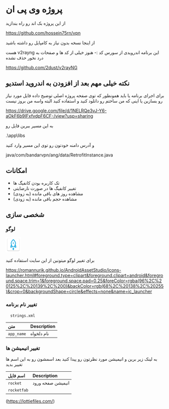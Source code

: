 
# پروژه وی پی ان

از این پروژه بک اند رو راه بندازید

https://github.com/hossein75rn/vpn

از اینجا نسخه بدون نیاز به کامپایل رو داشته باشید



هست v2rayng این برنامه اندرویدی از سورس کد
:-
هنوز خیلی از کد ها و صفحات به درد نخور حذف نشده 

https://github.com/2dust/v2rayNG



## نکته خیلی مهم بعد از افزودن به اندروید استدیو
برای اجرای برنامه یا باید همونطور که توی صفحه پروژه اصلی توضیح داده فایل مورد نیاز رو بسازین یا اینی که من ساختم رو دانلود کنید و استفاده کنید البته واسه من بروز نیست

https://drive.google.com/file/d/1NELRQe3vJ-Y6-aOkF6b9IFxfvdpF6CF-/view?usp=sharing

به این مسیر ببرین فایل رو

.\app\libs

و آدرس دامنه خودتون رو توی این مسیر وارد کنید

java/com/bandarvpn/ang/data/RetrofitInstance.java
## امکانات

- تک کاربره بودن کانفیگ ها
- تغییر کانفیگ ها در صورت نارضایتی
- مشاهده روز های باقی مانده (به زودی)
- مشاهده حجم باقی مانده (به زودی)


## شخصی سازی 

### لوگو
![Logo](https://raw.githubusercontent.com/hossein75rn/vpn/main/app/src/main/res/mipmap-mdpi/ic_launcher.png)

برای تغییر لوگو میتونین از این سایت استفاده کنید

https://romannurik.github.io/AndroidAssetStudio/icons-launcher.html#foreground.type=clipart&foreground.clipart=android&foreground.space.trim=1&foreground.space.pad=0.25&foreColor=rgba(96%2C%20125%2C%20139%2C%200)&backColor=rgb(68%2C%20138%2C%20255)&crop=0&backgroundShape=circle&effects=none&name=ic_launcher

### تغییر نام برنامه

```http
  strings.xml
```

| متن      | Description                |
| :--------  | :------------------------- |
| `app_name` | نام دلخواه |

### تغییر انیمیشن ها
به لینک زیر برین و انیمیشن مورد نظرتون رو پیدا کنید بعد اسمشون
رو به این اسم ها تغییر بدید


| اسم فایل  | Description                |
| :--------  | :------------------------- |
| `rocket`  | انیمیشن صفحه ورود |
| `rocketfab`||انیمیشن دکمه اتصال|


(https://lottiefiles.com/)
